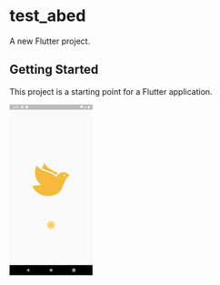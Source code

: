 # test_abed

A new Flutter project.

## Getting Started

This project is a starting point for a Flutter application.

<img src="images/test.png" height=300>
